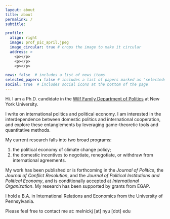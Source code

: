 ```yaml
---
layout: about
title: about
permalink: /
subtitle:

profile:
  align: right
  image: prof_pic_april.jpeg
  image_circular: true # crops the image to make it circular
  address: >
    <p></p>
    <p></p>
    <p></p>

news: false  # includes a list of news items
selected_papers: false # includes a list of papers marked as "selected={true}"
social: true  # includes social icons at the bottom of the page
---
```


Hi. I am a Ph.D. candidate in the [Wilf Family Department of Politics](https://as.nyu.edu/departments/politics.html) at New York University. 

I write on international politics and political economy. I am interested in the interdependence between domestic politics and international cooperation, and explore these entanglements by leveraging game-theoretic tools and quantitative methods.

My current research falls into two broad programs:
1. the political economy of climate change policy;
2. the domestic incentives to negotiate, renegotiate, or withdraw from international agreements.

My work has been published or is forthcoming in the _Journal of Politics_, the _Journal of Conflict Resolution_, and the _Journal of Political Institutions and Political Economy_, and is conditionally accepted at _International Organization_. My research has been supported by grants from EGAP.

I hold a B.A. in International Relations and Economics from the University of Pennsylvania.

Please feel free to contact me at: melnickj [at] nyu [dot] edu
